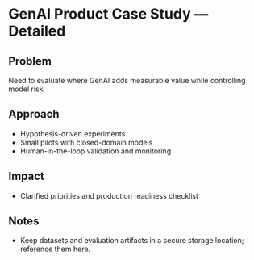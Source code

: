 # GenAI Product Case Study — Detailed

## Problem
Need to evaluate where GenAI adds measurable value while controlling model risk.

## Approach
- Hypothesis-driven experiments
- Small pilots with closed-domain models
- Human-in-the-loop validation and monitoring

## Impact
- Clarified priorities and production readiness checklist

## Notes
- Keep datasets and evaluation artifacts in a secure storage location; reference them here.
